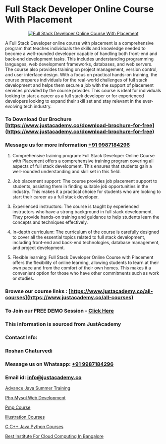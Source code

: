 # Full Stack Developer Online Course With Placement

<p align="center">
  <a href="https://justacademy.co/program-detail/mern-stack-development">
    <img src="https://justacademy.co/storage2/program_images/1704700408.webp" alt="Full Stack Developer Online Course With Placement">
  </a>
</p>


A Full Stack Developer online course with placement is a comprehensive program that teaches individuals the skills and knowledge needed to become a well-rounded developer capable of handling both front-end and back-end development tasks. This includes understanding programming languages, web development frameworks, databases, and web servers. The course also provides training on project management, version control, and user interface design. With a focus on practical hands-on training, the course prepares individuals for the real-world challenges of full stack development and helps them secure a job with the support of placement services provided by the course provider. This course is ideal for individuals looking to start a career as a full stack developer or for experienced developers looking to expand their skill set and stay relevant in the ever-evolving tech industry. 
### To Download Our Brochure [https://www.justacademy.co/download-brochure-for-free](https://www.justacademy.co/download-brochure-for-free)
### Message us for more information [+91 9987184296](https://api.whatsapp.com/send?phone=919987184296)
1) Comprehensive training program: Full Stack Developer Online Course with Placement offers a comprehensive training program covering all aspects of full stack development. This ensures that students gain a well-rounded understanding and skill set in this field.

2) Job placement support: The course provides job placement support to students, assisting them in finding suitable job opportunities in the industry. This makes it a practical choice for students who are looking to start their career as a full stack developer.

3) Experienced instructors: The course is taught by experienced instructors who have a strong background in full stack development. They provide hands-on training and guidance to help students learn the concepts and techniques effectively.

4) In-depth curriculum: The curriculum of the course is carefully designed to cover all the essential topics related to full stack development, including front-end and back-end technologies, database management, and project development.

5) Flexible learning: Full Stack Developer Online Course with Placement offers the flexibility of online learning, allowing students to learn at their own pace and from the comfort of their own homes. This makes it a convenient option for those who have other commitments such as work or studies.

### Browse our course links : [https://www.justacademy.co/all-courses](https://www.justacademy.co/all-courses) 
### To Join our FREE DEMO Session - [Click Here](https://www.justacademy.co/register-for-course-demo)


### This information is sourced from JustAcademy
### Contact Info:
### Roshan Chaturvedi
### Message us on Whatsapp: [+91 9987184296](https://api.whatsapp.com/send?phone=919987184296)
### Email id: [info@justacademy.co](mailto:info@justacademy.co)
                
[Advance Java Summer Training](https://www.linkedin.com/pulse/advance-java-summer-training-justacademy-pune-frj1c?trackingId=uyMHnY15yy2%2ByJwGbB3ZTA%3D%3D&lipi=urn%3Ali%3Apage%3Ad_flagship3_company_admin%3BXS20KxDuR2OiZGdryJTcxQ%3D%3D)

[Php Mysql Web Development](https://www.linkedin.com/pulse/php-mysql-web-development-justacademy-chandigarh-mbxee?trackingId=TTCYbK8baB9JRW0y%2BED%2FjQ%3D%3D&lipi=urn%3Ali%3Apage%3Ad_flagship3_company_admin%3BXEu5pmfJRhGyaD1FCv74Lw%3D%3D)

[Pmp Course](https://medium.com/@AkashSingh2052/pmp-course-c39b96af1f76)

[Illustration Courses](https://medium.com/@roneet705/illustration-courses-33fc5050d99e)

[C C++ Java Python Courses](https://justacademyin.github.io/justacademy/c-c++-java-python-courses)

[Best Institute For Cloud Computing In Bangalore](https://justacademyin.github.io/justacademy/best-institute-for-cloud-computing-in-bangalore)

